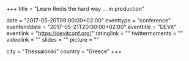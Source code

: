 +++
title = "Learn Redis the hard way ... in production"

date = "2017-05-20T09:00:00+02:00"
eventtype = "conference"
eventenddate = "2017-05-21T20:00:00+02:00"
eventtitle = "DEVit"
eventlink = "https://devitconf.org/"
ratinglink = ""
twittermoments = ""
videolink = ""
slides = ""
picture = ""

city = "Thessaloniki"
country = "Greece"
+++